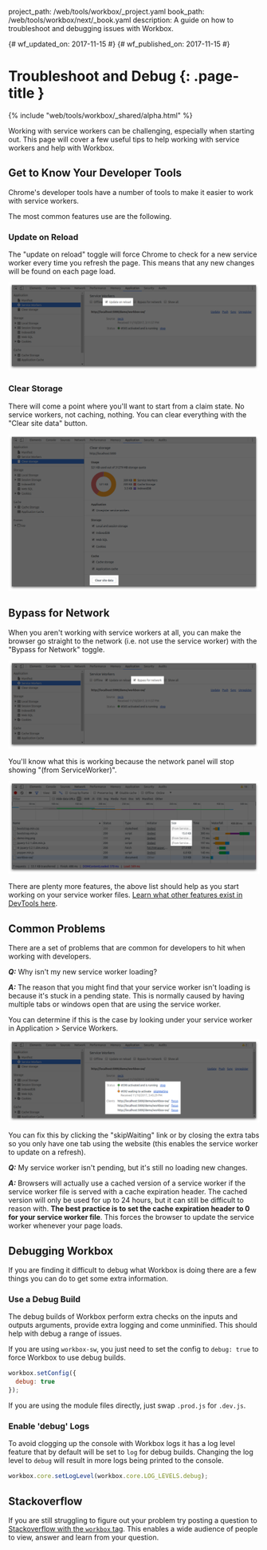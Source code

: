 project_path: /web/tools/workbox/_project.yaml
book_path: /web/tools/workbox/next/_book.yaml
description: A guide on how to troubleshoot and debugging issues with Workbox.

{# wf_updated_on: 2017-11-15 #}
{# wf_published_on: 2017-11-15 #}

# Troubleshoot and Debug {: .page-title }

{% include "web/tools/workbox/_shared/alpha.html" %}

Working with service workers can be challenging, especially when
starting out. This page will cover a few useful tips to help working
with service workers and help with Workbox.

## Get to Know Your Developer Tools

Chrome's developer tools have a number of tools to make it easier to
work with service workers.

The most common features use are the following.

### Update on Reload

The "update on reload" toggle will force Chrome to check for a new service
worker every time you refresh the page. This means that any new changes will
be found on each page load.

![Highlighting where Update on Reload is in DevTools](../images/guides/troubleshoot-and-debug/devtools-update-on-reload.png)

### Clear Storage

There will come a point where you'll want to start from a claim state.
No service workers, not caching, nothing. You can clear everything with
the "Clear site data" button.

![Clear site data in DevTools](../images/guides/troubleshoot-and-debug/devtools-clear-site-data.png)

## Bypass for Network

When you aren't working with service workers at all, you can make the browser
go straight to the network (i.e. not use the service worker) with the "Bypass
for Network" toggle.

![Bybass for Network Checkbox in DevTools](../images/guides/troubleshoot-and-debug/devtools-bypass-for-network.png)

You'll know what this is working because the network panel will stop showing
"(from ServiceWorker)".

![Network panel in DevTools showing a request through service workers](../images/guides/troubleshoot-and-debug/devtools-through-sw-network.png)

There are plenty more features, the above list should help as you start
working on your service worker files.
[Learn what other features exist in DevTools here](/web/tools/chrome-devtools/progressive-web-apps#service-workers).

## Common Problems

There are a set of problems that are common for developers to hit when
working with developers.

**_Q:_** Why isn't my new service worker loading?

**_A:_** The reason that you might find that your service worker isn't
loading is because it's stuck in a pending state. This is normally caused
by having multiple tabs or windows open that are using the service worker.

You can determine if this is the case by looking under your service worker
in Application > Service Workers.

![A service worker in pending state on service worker](../images/guides/troubleshoot-and-debug/devtools-pending.png)

You can fix this by clicking the "skipWaiting" link or by closing the extra
tabs so you only have one tab using the website (this enables the service
worker to update on a refresh).

**_Q:_** My service worker isn't pending, but it's still no loading new changes.

**_A:_** Browsers will actually use a cached version of a service worker if
the service worker file is served with a cache expiration header. The cached
version will only be used for up to 24 hours, but it can still be difficult
to reason with.
**The best practice is to set the cache expiration header to 0 for your service worker file**.
This forces the browser to update the service worker whenever your page loads.

## Debugging Workbox

If you are finding it difficult to debug what Workbox is doing there are a few
things you can do to get some extra information.

### Use a Debug Build

The debug builds of Workbox perform extra checks on the inputs and outputs
arguments, provide extra logging and come unminified. This should help with
debug a range of issues.

If you are using `workbox-sw`, you just need to set the config to `debug: true`
to force Workbox to use debug builds.

```javascript
workbox.setConfig({
  debug: true
});
```

If you are using the module files directly, just swap `.prod.js` for `.dev.js`.

### Enable 'debug' Logs

To avoid clogging up the console with Workbox logs it has a log level feature
that by default will be set to `log` for debug builds. Changing the log level
to `debug` will result in more logs being printed to the console.

```javascript
workbox.core.setLogLevel(workbox.core.LOG_LEVELS.debug);
```

## Stackoverflow

If you are still struggling to figure out your problem try posting a question
to [Stackoverflow with the `workbox` tag](https://stackoverflow.com/questions/ask?tags=workbox).
This enables a wide audience of people to view, answer and learn from your
question.
